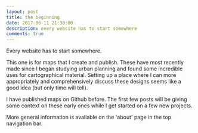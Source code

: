 ```yaml
---
layout: post
title: the beginning
date: 2017-06-11 21:30:00
description: every website has to start somewhere
comments: true
---
```

Every website has to start somewhere.

This one is for maps that I create and publish. These have most recently made since I began studying urban planning and found some incredible uses for cartographical material. Setting up a place where I can more appropriately and comprehensively discuss these designs seems like a good idea (but only time will tell).

I have published maps on Github before. The first few posts will be giving some context on these early ones while I get started on a few new projects.

More general information is available on the 'about' page in the top navigation bar.